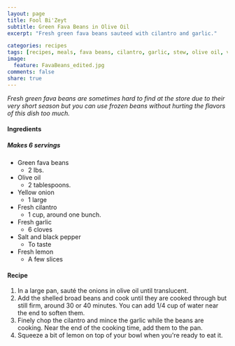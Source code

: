 ```yaml
---
layout: page
title: Fool Bi'Zeyt
subtitle: Green Fava Beans in Olive Oil
excerpt: "Fresh green fava beans sauteed with cilantro and garlic."

categories: recipes
tags: [recipes, meals, fava beans, cilantro, garlic, stew, olive oil, vegan, vegetarian]
image:
  feature: FavaBeans_edited.jpg
comments: false
share: true
---
```





*Fresh green fava beans are sometimes hard to find at the store due to their very short season but you can use frozen beans without hurting the flavors of this dish too much.*

#### Ingredients

##### Makes 6 servings

* Green fava beans
    - 2 lbs.
* Olive oil
    - 2 tablespoons.
* Yellow onion
    - 1 large
* Fresh cilantro
    - 1 cup, around one bunch.
* Fresh garlic
    - 6 cloves
* Salt and black pepper
    - To taste
* Fresh lemon
    - A few slices

#### Recipe

1. In a large pan, sauté the onions in olive oil until translucent.
2. Add the shelled broad beans and cook until they are cooked through but still firm, around 30 or 40 minutes. You can add 1/4 cup of water near the end to soften them.
3. Finely chop the cilantro and mince the garlic while the beans are cooking. Near the end of the cooking time, add them to the pan.
4. Squeeze a bit of lemon on top of your bowl when you're ready to eat it.
